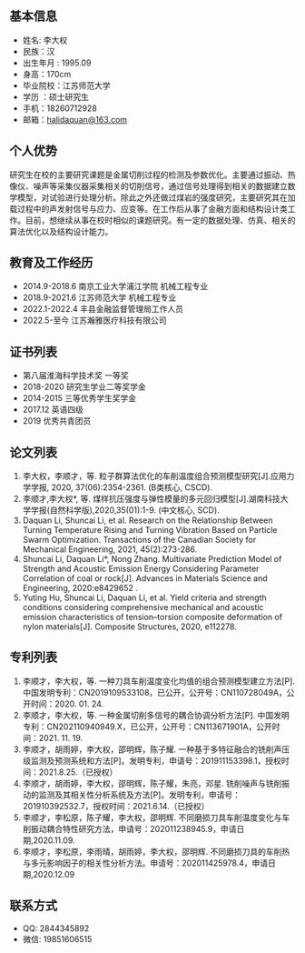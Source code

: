 ## 基本信息 

* 姓名: 李大权<a
    id="cy-effective-orcid-url"
    class="underline"
     href="https://orcid.org/0000-0002-7524-2587"
     target="orcid.widget"
     rel="me noopener noreferrer"
     style="vertical-align: top">
    </a>
* 民族：汉 
* 出生年月 : 1995.09
* 身高：170cm 
* 毕业院校：江苏师范大学 
* 学历 ：硕士研究生
* 手机：18260712928 
* 邮箱：<halidaquan@163.com>


## 个人优势 

研究生在校的主要研究课题是金属切削过程的检测及参数优化。主要通过振动、热像仪、噪声等采集仪器采集相关的切削信号，通过信号处理得到相关的数据建立数学模型，对试验进行处理分析。除此之外还做过煤岩的强度研究，主要研究其在加载过程中的声发射信号与应力、应变等。在工作后从事了金融方面和结构设计类工作。目前，想继续从事在校时相似的课题研究。有一定的数据处理、仿真、相关的算法优化以及结构设计能力。

## 教育及工作经历 

* 2014.9-2018.6 南京工业大学浦江学院 机械工程专业
* 2018.9-2021.6 江苏师范大学 机械工程专业
* 2022.1-2022.4 丰县金融监督管理局工作人员
* 2022.5-至今  江苏瀚雅医疗科技有限公司


## 证书列表 

* 第八届淮海科学技术奖 一等奖
* 2018-2020 研究生学业二等奖学金
* 2014-2015 三等优秀学生奖学金
* 2017.12 英语四级
* 2019  优秀共青团员


## 论文列表 

1. 李大权，李顺才，等. 粒子群算法优化的车削温度组合预测模型研究[J].应用力学学报, 2020, 37(06):2354-2361. (B类核心, CSCD).
2. 李顺才,李大权*, 等. 煤样抗压强度与弹性模量的多元回归模型[J].湖南科技大学学报(自然科学版),2020,35(01):1-9. (中文核心, SCD).
3. Daquan Li, Shuncai Li, et al. Research on the Relationship Between Turning Temperature Rising and Turning Vibration Based on Particle Swarm Optimization. Transactions of the Canadian Society for Mechanical Engineering, 2021, 45(2):273-286.
4. Shuncai Li, Daquan Li*, Nong Zhang. Multivariate Prediction Model of Strength and Acoustic Emission Energy Considering Parameter Correlation of coal or rock[J].  Advances in Materials Science and Engineering, 2020:e8429652 .
5. Yuting Hu, Shuncai Li, Daquan Li, et al. Yield criteria and strength conditions considering comprehensive mechanical and acoustic emission characteristics of tension–torsion composite deformation of nylon materials[J]. Composite Structures, 2020, e112278.



## 专利列表 

1. 李顺才，李大权，等. 一种刀具车削温度变化均值的组合预测模型建立方法[P].中国发明专利：CN2019109533108，已公开，公开号：CN110728049A，公开时间：2020. 01. 24.
2. 李顺才，李大权，等. 一种金属切削多信号的耦合协调分析方法[P]. 中国发明专利：CN202110940949.X，已公开，公开号：CN113671901A，公开时间：2021. 11. 19.
3. 李顺才，胡雨婷，李大权，邵明辉，陈子耀. 一种基于多特征融合的铣削声压级监测及预测系统和方法[P]。发明专利，申请号：201911153398.1，授权时间：2021.8.25.（已授权）
4. 李顺才，胡雨婷，李大权，邵明辉，陈子耀，朱亮，邓星. 铣削噪声与铣削振动的监测及其相关性分析系统及方法[P]。发明专利，申请号：201910392532.7，授权时间：2021.6.14.（已授权）
5. 李顺才，李松原，陈子耀，李大权，邵明辉. 不同磨损刀具车削温度变化与车削振动耦合特性研究方法，申请号：202011238945.9，申请日期,2020.11.09. 
6. 李顺才，李松原，李雨晴，胡雨婷，李大权，邵明辉. 不同磨损刀具的车削热与多元影响因子的相关性分析方法。申请号：202011425978.4，申请日期,2020.12.09


## 联系方式 

*  QQ: 2844345892
*  微信: 19851606515

